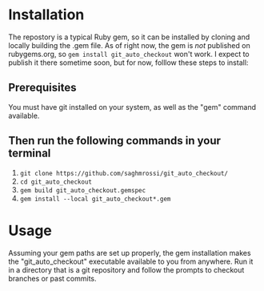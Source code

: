 # Installation

The repostory is a typical Ruby gem, so it can be installed by cloning and
locally building the .gem file. As of right now, the gem is *not* published on
rubygems.org, so `gem install git_auto_checkout` won't work. I expect to publish
it there sometime soon, but for now, folllow these steps to install:

## Prerequisites

You must have git installed on your system, as well as the "gem" command
available.

## Then run the following commands in your terminal

1. `git clone https://github.com/saghmrossi/git_auto_checkout/`
2. `cd git_auto_checkout`
3. `gem build git_auto_checkout.gemspec`
4. `gem install --local git_auto_checkout*.gem`

# Usage

Assuming your gem paths are set up properly, the gem installation makes the
"git_auto_checkout" executable available to you from anywhere. Run it in a
directory that is a git repository and follow the prompts to checkout branches
or past commits.
